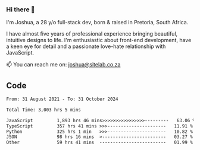 ### Hi there 👋

I'm Joshua, a 28 y/o full-stack dev, born & raised in Pretoria, South Africa. 

I have almost five years of professional experience bringing beautiful, intuitive designs to life. I'm enthusiastic about front-end development, have a keen eye for detail and a passionate love-hate relationship with JavaScript.

📫 You can reach me on: joshua@sitelab.co.za

## **Code**

<!--START_SECTION:waka-->

```txt
From: 31 August 2021 - To: 31 October 2024

Total Time: 3,003 hrs 5 mins

JavaScript         1,893 hrs 46 mins>>>>>>>>>>>>>>>>---------   63.06 %
TypeScript         357 hrs 41 mins >>>----------------------   11.91 %
Python             325 hrs 1 min   >>>----------------------   10.82 %
JSON               98 hrs 16 mins  >------------------------   03.27 %
Other              59 hrs 41 mins  -------------------------   01.99 %
```

<!--END_SECTION:waka-->
